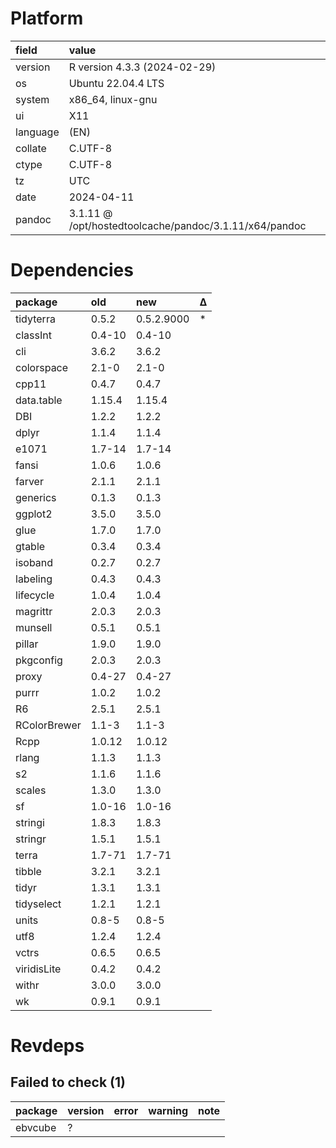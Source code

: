 # Platform

|field    |value                                                  |
|:--------|:------------------------------------------------------|
|version  |R version 4.3.3 (2024-02-29)                           |
|os       |Ubuntu 22.04.4 LTS                                     |
|system   |x86_64, linux-gnu                                      |
|ui       |X11                                                    |
|language |(EN)                                                   |
|collate  |C.UTF-8                                                |
|ctype    |C.UTF-8                                                |
|tz       |UTC                                                    |
|date     |2024-04-11                                             |
|pandoc   |3.1.11 @ /opt/hostedtoolcache/pandoc/3.1.11/x64/pandoc |

# Dependencies

|package      |old    |new        |Δ  |
|:------------|:------|:----------|:--|
|tidyterra    |0.5.2  |0.5.2.9000 |*  |
|classInt     |0.4-10 |0.4-10     |   |
|cli          |3.6.2  |3.6.2      |   |
|colorspace   |2.1-0  |2.1-0      |   |
|cpp11        |0.4.7  |0.4.7      |   |
|data.table   |1.15.4 |1.15.4     |   |
|DBI          |1.2.2  |1.2.2      |   |
|dplyr        |1.1.4  |1.1.4      |   |
|e1071        |1.7-14 |1.7-14     |   |
|fansi        |1.0.6  |1.0.6      |   |
|farver       |2.1.1  |2.1.1      |   |
|generics     |0.1.3  |0.1.3      |   |
|ggplot2      |3.5.0  |3.5.0      |   |
|glue         |1.7.0  |1.7.0      |   |
|gtable       |0.3.4  |0.3.4      |   |
|isoband      |0.2.7  |0.2.7      |   |
|labeling     |0.4.3  |0.4.3      |   |
|lifecycle    |1.0.4  |1.0.4      |   |
|magrittr     |2.0.3  |2.0.3      |   |
|munsell      |0.5.1  |0.5.1      |   |
|pillar       |1.9.0  |1.9.0      |   |
|pkgconfig    |2.0.3  |2.0.3      |   |
|proxy        |0.4-27 |0.4-27     |   |
|purrr        |1.0.2  |1.0.2      |   |
|R6           |2.5.1  |2.5.1      |   |
|RColorBrewer |1.1-3  |1.1-3      |   |
|Rcpp         |1.0.12 |1.0.12     |   |
|rlang        |1.1.3  |1.1.3      |   |
|s2           |1.1.6  |1.1.6      |   |
|scales       |1.3.0  |1.3.0      |   |
|sf           |1.0-16 |1.0-16     |   |
|stringi      |1.8.3  |1.8.3      |   |
|stringr      |1.5.1  |1.5.1      |   |
|terra        |1.7-71 |1.7-71     |   |
|tibble       |3.2.1  |3.2.1      |   |
|tidyr        |1.3.1  |1.3.1      |   |
|tidyselect   |1.2.1  |1.2.1      |   |
|units        |0.8-5  |0.8-5      |   |
|utf8         |1.2.4  |1.2.4      |   |
|vctrs        |0.6.5  |0.6.5      |   |
|viridisLite  |0.4.2  |0.4.2      |   |
|withr        |3.0.0  |3.0.0      |   |
|wk           |0.9.1  |0.9.1      |   |

# Revdeps

## Failed to check (1)

|package |version |error |warning |note |
|:-------|:-------|:-----|:-------|:----|
|ebvcube |?       |      |        |     |

